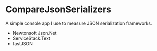 # CompareJsonSerializers
A simple console app I use to measure JSON serialization frameworks.

* Newtonsoft Json.Net
* ServiceStack.Text
* fastJSON